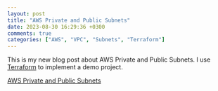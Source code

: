 ```yaml
---
layout: post
title: "AWS Private and Public Subnets"
date: 2023-08-30 16:29:36 +0300
comments: true
categories: ["AWS", "VPC", "Subnets", "Terraform"]
---
```


This is my new blog post about AWS Private and Public Subnets. I use [Terraform](https://terraform.io) to implement a demo project.

[AWS Private and Public Subnets](https://www.rayo.gr/blog/aws-private-and-public-subnets)

